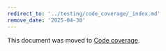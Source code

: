 ```yaml
---
redirect_to: '../testing/code_coverage/_index.md'
remove_date: '2025-04-30'
---
```


<!-- markdownlint-disable -->

This document was moved to [Code coverage](../testing/code_coverage/_index.md).

<!-- This redirect file can be deleted after 2025-04-30. -->
<!-- Redirects that point to other docs in the same project expire in three months. -->
<!-- Redirects that point to docs in a different project or site (for example, link is not relative and starts with `https:`) expire in one year. -->
<!-- Before deletion, see: https://docs.gitlab.com/ee/development/documentation/redirects.html -->
